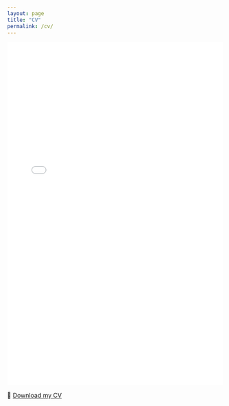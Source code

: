 ```yaml
---
layout: page
title: "CV"
permalink: /cv/
---
```


<html>
<body>
<iframe src="/assets/Mehrdad_Mohammadi_CV.pdf" width="100%" height="800px" style="border: none;">
  This browser does not support PDFs. Please download the PDF to view it:
  <a href="/assets/CV.pdf">Download PDF</a>.
</iframe>

<p style="margin-top: 1rem;">
  📄 <a href="/assets/CV.pdf" download>Download my CV</a>
</p>

</body>
</html>
